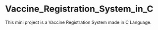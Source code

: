 # Vaccine_Registration_System_in_C
This mini project is a Vaccine Registration System made in C Language.
